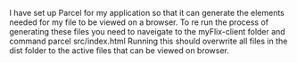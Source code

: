 I have set up Parcel for my application so that it can generate the elements needed for my file to be viewed on a browser.
To re run the process of generating these files you need to naveigate to the myFlix-client folder and command parcel src/index.html 
Running this should overwrite all files in the dist folder to the active files that can be viewed on browser. 